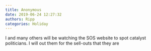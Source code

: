 ```yaml
---
title: Anonymous
date: 2019-06-24 12:27:32
authors: Ripp
categories: Holiday
---
```


 I and many others will be watching the SOS website to spot catalyst politicians.  I will out them for the sell-outs that they are